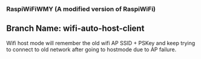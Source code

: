 ### RaspiWiFiWMY (A modified version of RaspiWiFi)
## Branch Name: wifi-auto-host-client

Wifi host mode will remember the old wifi AP SSID + PSKey and keep trying to connect to old network after going to hostmode due to AP failure. 
